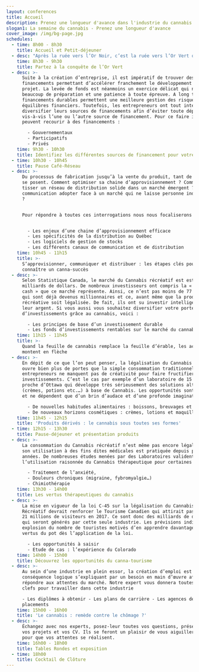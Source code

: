 ```yaml
---
layout: conferences
title: Accueil
description: Prenez une longueur d'avance dans l'industrie du cannabis
slogan1: La semaine du cannabis - Prenez une longueur d'avance
cover_image: /img/bg-page.jpg
schedules:
  - time: 8h00 - 8h30
    title: Accueil et Petit-déjeuner
  - desc: "Après la ruée vers l’Or Noir, c’est la ruée vers l’Or Vert qui résonne dans tous les esprits. Selon les estimations, le marché Canadien du Cannabis pèserait près de 6,5 milliards de dollars. Toutes les parties prenantes seront bénéficiaires que ce soit les gouvernements qui espèrent une manne fiscale ou bien les entreprises qui prévoient des bénéfices importants. C’est pour cette raison que chacun se prépare au nouveau contexte créé par la légalisation de la marijuana. Profitez de la présence de nos experts pour tout savoir sur :\r\n\n•\tLes opportunités commerciales\r\n\n•\tLes nouvelles lois et réglementations\r\n\n•\tLes licences à obtenir\r\n\n•\tLes technologies et équipements disponibles\r\n\n•\tLes aménagements urbains à prévoir\r\n\n•\tLes formations nécessaires\r\n\n•\tLa reconversion des producteurs de fruits et légumes"
    time: 8h30 - 9h30
    title: Partez à la conquête de l’Or Vert
  - desc: >-
      Suite à la création d’entreprise, il est impératif de trouver des
      financements permettant d’accélérer franchement le développement de son
      projet. La levée de fonds est néanmoins un exercice délicat qui nécessite
      beaucoup de préparation et une patience à toute épreuve. A long terme, les
      financements durables permettent une meilleure gestion des risques et des
      équilibres financiers. Toutefois, les entrepreneurs ont tout intérêt à
      diversifier leurs sources de financements afin d’éviter toute dépendance
      vis-à-vis l’une ou l’autre source de financement. Pour ce faire ils
      peuvent recourir à des financements :

        - Gouvernementaux
        - Participatifs
        - Privés
    time: 9h30 - 10h30
    title: Identifiez les différentes sources de financement pour votre entreprise
  - time: 10h30 - 10h45
    title: Pause Café-Réseau
  - desc: >-
      Du processus de fabrication jusqu’à la vente du produit, tant de questions
      se posent. Comment optimiser sa chaine d’approvisionnement ? Comment
      tisser un réseau de distribution solide dans un marché émergent ? Quelle
      communication adopter face à un marché qui ne laisse personne indifférent
      ?


      Pour répondre à toutes ces interrogations nous nous focaliserons sur :


        - Les enjeux d’une chaine d’approvisionnement efficace
        - Les spécificités de la distribution au Québec
        - Les logiciels de gestion de stocks
        - Les différents canaux de communication et de distribution
    time: 10h45 - 11h15
    title: >-
      S’approvisionner, communiquer et distribuer : les étapes clés pour
      connaître un canna-succès
  - desc: >-
      Selon Statistique Canada, le marché du Cannabis récréatif est estimé à 6
      milliards de dollars. De nombreux investisseurs ont compris la « machine à
      cash » que ce marché représente. Ainsi, ce n’est pas moins de 77 Canadiens
      qui sont déjà devenus millionnaires et ce, avant même que la production
      récréative soit légalisée. De fait, ils ont su investir intelligemment
      leur argent. Si vous aussi vous souhaitez diversifier votre portefeuille
      d’investissements grâce au cannabis, voici :

        - Les principes de base d’un investissement durable
        - Les fonds d’investissements rentables sur le marché du cannabis
    time: 11h15 - 11h45
    title: >-
      Quand la feuille de cannabis remplace la feuille d’érable, les actions
      montent en flèche
  - desc: >-
      En dépit de ce que l’on peut penser, la légalisation du Cannabis récréatif
      ouvre bien plus de portes que la simple consommation traditionnelle. Les
      entrepreneurs ne manquent pas de créativité pour faire fructifier leurs
      investissements. C’est le cas par exemple d’un laboratoire de 15 600 m2
      proche d’Ottawa qui développe très sérieusement des solutions alternatives
      (crèmes, potions etc.…) à base de Cannabis. Les opportunités sont infinies
      et ne dépendent que d’un brin d’audace et d’une profonde imagination.

        - De nouvelles habitudes alimentaires : boissons, breuvages et friandises
        - De nouveaux horizons cosmétiques : crèmes, lotions et maquillage
    time: 11h45 - 12h15
    title: 'Produits dérivés : le cannabis sous toutes ses formes'
  - time: 12h15 - 13h30
    title: Pause-déjeuner et présentation produits
  - desc: >-
      La consommation du Cannabis récréatif n’est même pas encore légalisée que
      son utilisation à des fins dites médicales est pratiquée depuis plusieurs
      années. De nombreuses études menées par des Laboratoires valident
      l’utilisation raisonnée du Cannabis thérapeutique pour certaines maladies.

        - Traitement de l’anxiété,
        - Douleurs chroniques (migraine, fybromyalgie…)
        - Chimiothérapie
    time: 13h30 - 14h00
    title: Les vertus thérapeutiques du cannabis
  - desc: >-
      La mise en vigueur de la loi C-45 sur la légalisation du Cannabis
      Récréatif devrait renforcer le Tourisme Canadien qui attirait pas moins de
      21 millions de visiteurs en 2017. Ce sont donc des milliards de dollars
      qui seront générés par cette seule industrie. Les prévisions indiquent une
      explosion du nombre de touristes motivés d’en apprendre davantage sur les
      vertus du pot dès l’application de la loi.

        - Les opportunités à saisir
        - Etude de cas : l’expérience du Colorado
    time: 14h00 - 15h00
    title: Découvrez les opportunités du canna-tourisme
  - desc: >-
      Au sein d’une industrie en plein essor, la création d’emploi est une
      conséquence logique s’expliquant par un besoin en main d’œuvre afin de
      répondre aux attentes du marché. Notre expert vous donnera toutes les
      clefs pour travailler dans cette industrie

      - Les diplômes à obtenir - Les plans de carrière - Les agences de
      placements
    time: 15h00 - 16h00
    title: 'Le cannabis : remède contre le chômage ?'
  - desc: >-
      Échangez avec nos experts, posez-leur toutes vos questions, présentez-leur
      vos projets et vos CV. Ils se feront un plaisir de vous aiguiller au mieux
      pour que vos attentes se réalisent.
    time: 16h00 - 18h00
    title: Tables Rondes et exposition
  - time: 18h00
    title: Cocktail de Clôture
---
```


